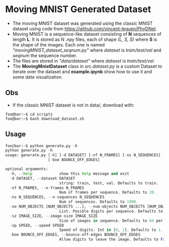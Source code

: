 # Moving MNIST Generated Dataset
* The moving MNIST dataset was generated using the classic MNIST dataset using code from https://github.com/vincent-leguen/PhyDNet.
* Moving MNIST is a sequence-like dataset consisting of **N** sequences of length **L**. It is stored as N *.npy* files, each of shape *(L, S, S)* where **S** is the shape of the images. Each one is named *"movingMNIST_dataset_seqnum.py"* where *dataset* is *train/test/val* and *seqnum* the sequence number. 
* The files are stored in *"data/dataset"* where *dataset* is *train/test/val*. 
* The **MovingMnistDataset** class in *src.dataset.py* is a custom Dataset to iterate over the dataset and **example.ipynb** show how to use it and some data visualization.

## Obs
* If the classic MNIST dataset is not in data/, download with:
```console
foo@bar:~$ cd scripts
foo@bar:~$ bash download_dataset.sh
```

## Usage
```python
foo@bar:~$ python generate.py -h
python generate.py -h
usage: generate.py [-h] [-d DATASET] [-nf N_FRAMES] [-ns N_SEQUENCES] [-no NUM_OBJECTS [NUM_OBJECTS ...]] [-sz IMAGE_SIZE] [-sp SPEED]
                   [-boe BOUNCE_OFF_EDGES]

optional arguments:
  -h, --help            show this help message and exit
  -d DATASET, --dataset DATASET
                        string: train, test, val. Defaults to train.
  -nf N_FRAMES, --n-frames N_FRAMES
                        Num of frames per sequence. Defaults to 20.
  -ns N_SEQUENCES, --n-sequences N_SEQUENCES
                        Num of sequences. Defaults to 1000.
  -no NUM_OBJECTS [NUM_OBJECTS ...], --num-objects NUM_OBJECTS [NUM_OBJECTS ...]
                        List. Posible digits per sequence. Defaults to [2].
  -sz IMAGE_SIZE, --image-size IMAGE_SIZE
                        Size of images in sequence. Defaults to 64 per dim.
  -sp SPEED, --speed SPEED
                        Speed of digits. Int in [0, 1]. Defaults to 1.
  -boe BOUNCE_OFF_EDGES, --bounce-off-edges BOUNCE_OFF_EDGES
                        Allow digits to leave the image. Defaults to False.
```
